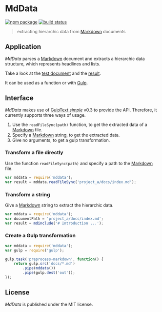 # MdData

[![npm package][npm-img]][npm-url]
[![build status][travis-img]][travis-url]

> extracting hierarchic data from [Markdown] documents

## Application

_MdData_ parses a [Markdown] document and extracts a hierarchic data structure,
which represents headlines and lists.

Take a look at the [test document](test/data/data.md) and the [result](test/data/data.json).

It can be used as a function or with [Gulp].

## Interface

_MdData_ makes use of [GulpText _simple_][gulp-text-simple] v0.3 to provide the API.
Therefore, it currently supports three ways of usage.

1. Use the `readFileSync(path)` function, to get the extracted
   data of a [Markdown] file.
2. Specify a [Markdown] string, to get the extracted data.
3. Give no arguments, to get a gulp transformation.

### Transform a file directly

Use the function `readFileSync(path)` and specify a path to the [Markdown] file.

``` js
var mddata = require('mddata');
var result = mddata.readFileSync('project_a/docs/index.md');
```

### Transform a string

Give a [Markdown] string to extract the hierarchic data.

``` js
var mddata = require('mddata');
var documentPath = 'project_a/docs/index.md';
var result = mdinclude('# Introduction ...');
```

### Create a Gulp transformation

``` js
var mddata = require('mddata');
var gulp = require('gulp');

gulp.task('preprocess-markdown', function() {
    return gulp.src('docs/*.md')
        .pipe(mddata())
        .pipe(gulp.dest('out'));
});
```

## License

_MdData_ is published under the MIT license.

[npm-url]: https://www.npmjs.com/package/mddata
[npm-img]: https://img.shields.io/npm/v/mddata.svg
[travis-img]: https://img.shields.io/travis/mastersign/mddata/master.svg
[travis-url]: https://travis-ci.org/mastersign/mddata
[Gulp]: http://gulpjs.com
[Markdown]: https://daringfireball.net/projects/markdown/
[gulp-text-simple]: https://www.npmjs.com/package/gulp-text-simple
